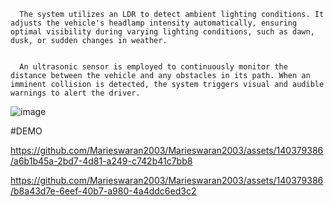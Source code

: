 
      
      
      The system utilizes an LDR to detect ambient lighting conditions. It adjusts the vehicle's headlamp intensity automatically, ensuring optimal visibility during varying lighting conditions, such as dawn, dusk, or sudden changes in weather.

 
      An ultrasonic sensor is employed to continuously monitor the distance between the vehicle and any obstacles in its path. When an imminent collision is detected, the system triggers visual and audible warnings to alert the driver.

![image](https://github.com/Marieswaran2003/Marieswaran2003/assets/140379386/23b7fe35-f1a8-43c8-bd5d-66a59f4a8b71)

<!---
Marieswaran2003/Marieswaran2003 is a ✨ special ✨ repository because its `README.md` (this file) appears on your GitHub profile.
You can click the Preview link to take a look at your changes.
--->


#DEMO



https://github.com/Marieswaran2003/Marieswaran2003/assets/140379386/a6b1b45a-2bd7-4d81-a249-c742b41c7bb8



https://github.com/Marieswaran2003/Marieswaran2003/assets/140379386/b8a43d7e-6eef-40b7-a980-4a4ddc6ed3c2

